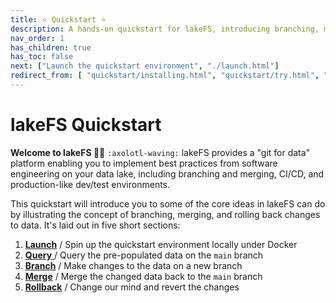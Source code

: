 ```yaml
---
title: ⭐ Quickstart ⭐
description: A hands-on quickstart for lakeFS, introducing branching, merging, and rollback. 
nav_order: 1
has_children: true
has_toc: false
next: ["Launch the quickstart environment", "./launch.html"]
redirect_from: [ "quickstart/installing.html", "quickstart/try.html", "../quickstart.html"]
---
```


# lakeFS Quickstart

**Welcome to lakeFS 👋🏻** `:axolotl-waving:`
lakeFS provides a "git for data" platform enabling you to implement best practices from software engineering on your data lake, including branching and merging, CI/CD, and production-like dev/test environments. 

This quickstart will introduce you to some of the core ideas in lakeFS can do by illustrating the concept of branching, merging, and rolling back changes to data. It's laid out in five short sections: 

1. [**Launch**](launch.html) / Spin up the quickstart environment locally under Docker
1. [**Query** ](query.html) / Query the pre-populated data on the `main` branch
1. [**Branch**](create-branch.html) / Make changes to the data on a new branch
1. [**Merge**](commit-and-merge.html) / Merge the changed data back to the `main` branch
1. [**Rollback**](rollback.html) / Change our mind and revert the changes


